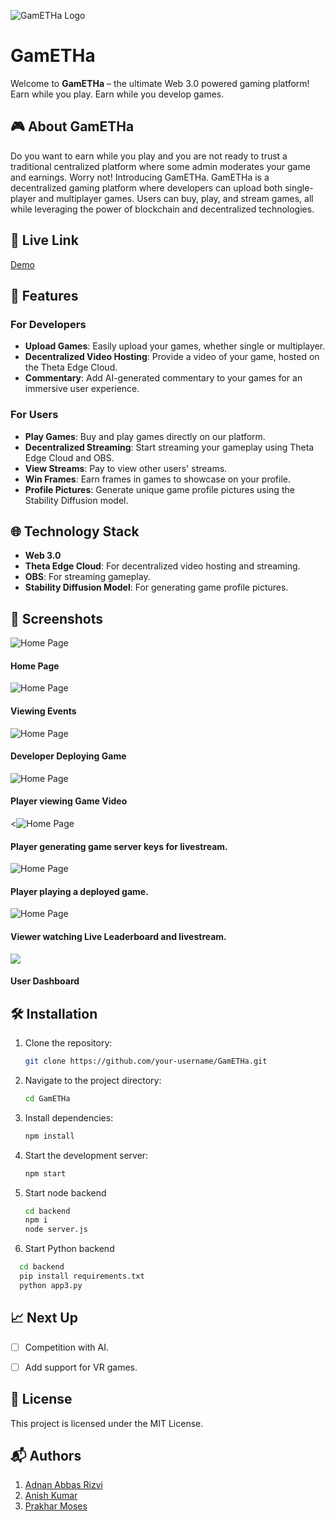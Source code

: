 ![GamETHa Logo](/Logo.png)

# GamETHa

Welcome to **GamETHa** – the ultimate Web 3.0 powered gaming platform! Earn while you play. Earn while you develop games.

## 🎮 About GamETHa

Do you want to earn while you play and you are not ready to trust a traditional centralized platform where some admin moderates your game and earnings. Worry not! Introducing GamETHa. GamETHa is a decentralized gaming platform where developers can upload both single-player and multiplayer games. Users can buy, play, and stream games, all while leveraging the power of blockchain and decentralized technologies. 

## 🚀 Live Link
[Demo](https://chimerical-pastelito-a94a3f.netlify.app/)

## 🚀 Features

### For Developers
- **Upload Games**: Easily upload your games, whether single or multiplayer.
- **Decentralized Video Hosting**: Provide a video of your game, hosted on the Theta Edge Cloud.
- **Commentary**: Add AI-generated commentary to your games for an immersive user experience.

### For Users
- **Play Games**: Buy and play games directly on our platform.
- **Decentralized Streaming**: Start streaming your gameplay using Theta Edge Cloud and OBS.
- **View Streams**: Pay to view other users' streams.
- **Win Frames**: Earn frames in games to showcase on your profile.
- **Profile Pictures**: Generate unique game profile pictures using the Stability Diffusion model.

## 🌐 Technology Stack

- **Web 3.0**
- **Theta Edge Cloud**: For decentralized video hosting and streaming.
- **OBS**: For streaming gameplay.
- **Stability Diffusion Model**: For generating game profile pictures.

## 📸 Screenshots

<img src="/Home.jpg" alt="Home Page">
<h4>Home Page</h4>
<img src="/events.jpg" alt="Home Page">
<h4>Viewing Events</h4>
<img src="/deploying game.jpg" alt="Home Page">
<h4>Developer Deploying Game</h4>
<img src="/viewing game video.jpg" alt="Home Page">
<h4>Player viewing Game Video</h4>
<<img src="/generate game server keys.jpg" alt="Home Page">
<h4>Player generating game server keys for livestream.</h4>
<img src="/playing game.jpg" alt="Home Page">
<h4>Player playing a deployed game.</h4>
<img src="/viewing leaderbord.jpg" alt="Home Page">
<h4>Viewer watching Live Leaderboard and livestream.</h4>
<img src="/WhatsApp Image 2024-07-30 at 22.50.10_157b753f.jpg" >
<h4>User Dashboard</h4>





## 🛠 Installation

1. Clone the repository:
    ```bash
    git clone https://github.com/your-username/GamETHa.git
    ```

2. Navigate to the project directory:
    ```bash
    cd GamETHa
    ```

3. Install dependencies:
    ```bash
    npm install
    ```

4. Start the development server:
    ```bash
    npm start
    ```
    
5. Start node backend
   ```bash
   cd backend
   npm i
   node server.js
   ```
   
6. Start Python backend
  ```bash
    cd backend
    pip install requirements.txt
    python app3.py
  ```
## 📈 Next Up

- [ ] Competition with AI.
- [ ] Add support for VR games.


## 📝 License

This project is licensed under the MIT License. 

## 📬 Authors
1. [Adnan Abbas Rizvi](https://github.com/riz-adnan)
2. [Anish Kumar]()
3. [Prakhar Moses](https://github.com/prakharmosesOK)


